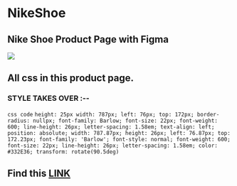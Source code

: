 # NikeShoe
## Nike Shoe Product Page with Figma

<img src="https://s3-alpha.figma.com/hub/file/2426364201/73a57e1f-62ab-4335-a909-d5fa9950804f-cover.png"/>

## All css in this product page.
### STYLE TAKES OVER :--
`css code`
`height: 25px
width: 787px;
left: 76px;
top: 172px;
border-radius: nullpx;
font-family: Barlow;
font-size: 22px;
font-weight: 600;
line-height: 26px;
letter-spacing: 1.58em;
text-align: left;
position: absolute;
width: 787.87px;
height: 26px;
left: 76.87px;
top: 172.23px;
font-family: 'Barlow';
font-style: normal;
font-weight: 600;
font-size: 22px;
line-height: 26px;
letter-spacing: 1.58em;
color: #332E36;
transform: rotate(90.5deg)`
## Find this <a href="https://www.figma.com/community/file/1159512956417645908">LINK</a>

